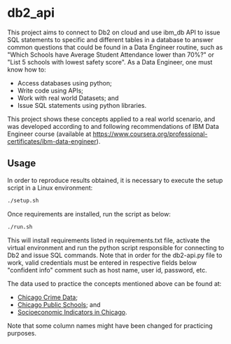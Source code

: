 # db2_api

This project aims to connect to Db2 on cloud and use ibm_db API to issue SQL statements to specific and different tables in a database to answer common questions that could be found in a Data Engineer routine, such as "Which Schools have Average Student Attendance lower than 70%?" or "List 5 schools with lowest safety score". As a Data Engineer, one must know how to:

- Access databases using python;
- Write code using APIs;
- Work with real world Datasets; and
- Issue SQL statements using python libraries.

This project shows these concepts applied to a real world scenario, and was developed according to and following recommendations of IBM Data Engineer course (available at https://www.coursera.org/professional-certificates/ibm-data-engineer).

## Usage

In order to reproduce results obtained, it is necessary to execute the setup script in a Linux environment:

```bash
./setup.sh
```

Once requirements are installed, run the script as below:

```bash
./run.sh
```

This will install requirements listed in requirements.txt file, activate the virtual environment and run the python script responsible for connecting to Db2 and issue SQL commands. Note that in order for the db2-api.py file to work, valid credentials must be entered in respective fields below "confident info" comment such as host name, user id, password, etc.

The data used to practice the concepts mentioned above can be found at:

- [Chicago Crime Data](https://data.cityofchicago.org/Public-Safety/Crimes-2001-to-Present/ijzp-q8t2?utm_medium=Exinfluencer&utm_source=Exinfluencer&utm_content=000026UJ&utm_term=10006555&utm_id=NA-SkillsNetwork-Channel-SkillsNetworkCoursesIBMDeveloperSkillsNetworkDB0201ENSkillsNetwork20127838-2022-01-01);
- [Chicago Public Schools](https://data.cityofchicago.org/Education/Chicago-Public-Schools-Progress-Report-Cards-2011-/9xs2-f89t?utm_medium=Exinfluencer&utm_source=Exinfluencer&utm_content=000026UJ&utm_term=10006555&utm_id=NA-SkillsNetwork-Channel-SkillsNetworkCoursesIBMDeveloperSkillsNetworkDB0201ENSkillsNetwork20127838-2022-01-01); and
- [Socioeconomic Indicators in Chicago](https://data.cityofchicago.org/Health-Human-Services/Census-Data-Selected-socioeconomic-indicators-in-C/kn9c-c2s2?utm_medium=Exinfluencer&utm_source=Exinfluencer&utm_content=000026UJ&utm_term=10006555&utm_id=NA-SkillsNetwork-Channel-SkillsNetworkCoursesIBMDeveloperSkillsNetworkDB0201ENSkillsNetwork20127838-2022-01-01).

Note that some column names might have been changed for practicing purposes.
